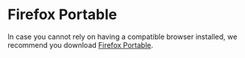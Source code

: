 # Firefox Portable

In case you cannot rely on having a compatible browser installed, we recommend
you download [Firefox
Portable](https://portableapps.com/de/apps/internet/firefox_portable).
